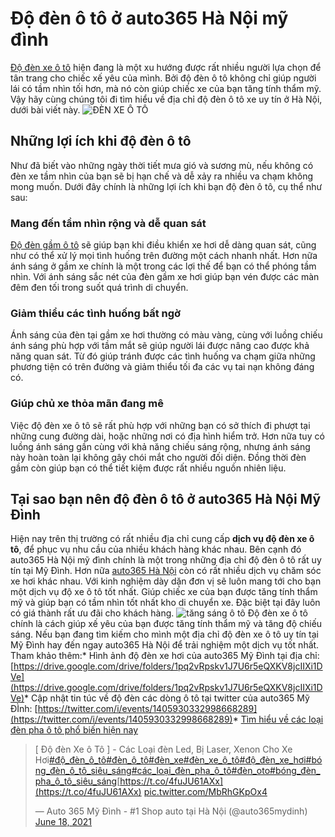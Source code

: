 # Độ đèn ô tô ở auto365 Hà Nội mỹ đình

[Độ đèn xe ô tô](https://auto365mydinh.vn/den-xe-o-to) hiện đang là một xu hướng được rất nhiều người lựa chọn để tân trang cho chiếc xế yêu của mình. Bởi độ đèn ô tô không chỉ giúp người lái có tầm nhìn tối hơn, mà nó còn giúp chiếc xe của bạn tăng tính thẩm mỹ. Vậy hãy cùng chúng tôi đi tìm hiểu về địa chỉ độ đèn ô tô xe uy tín ở Hà Nội, dưới bài viết này. ![ĐÈN XE Ô TÔ](https://auto365mydinh.vn/wp-content/uploads/2021/06/do-den-oto-tai-auto365mydinh.jpg)

## Những lợi ích khi độ đèn ô tô

Như đã biết vào những ngày thời tiết mưa gió và sương mù, nếu không có đèn xe tầm nhìn của bạn sẽ bị hạn chế và dễ xảy ra nhiều va chạm không mong muốn. Dưới đây chính là những lợi ích khi bạn độ đèn ô tô, cụ thể như sau:

### Mang đến tầm nhìn rộng và dễ quan sát

[Độ đèn gầm ô tô](https://auto365mydinh.vn/bi-gam-den-suong-mu) sẽ giúp bạn khi điều khiển xe hơi dễ dàng quan sát, cũng như có thể xử lý mọi tình huống trên đường một cách nhanh nhất. Hơn nữa ánh sáng ở gầm xe chính là một trong các lợi thế để bạn có thể phóng tầm nhìn. Với ánh sáng sắc nét của đèn gầm xe hơi giúp bạn vén được các màn đêm đen tối trong suốt quá trình di chuyển.

### Giảm thiểu các tình huống bất ngờ

Ánh sáng của đèn tại gầm xe hơi thường có màu vàng, cùng với luồng chiếu ánh sáng phù hợp với tầm mắt sẽ giúp người lái được nâng cao được khả năng quan sát. Từ đó giúp tránh được các tình huống va chạm giữa những phương tiện có trên đường và giảm thiểu tối đa các vụ tai nạn không đáng có.

### Giúp chủ xe thỏa mãn đang mê

Việc độ đèn xe ô tô sẽ rất phù hợp với những bạn có sở thích đi phượt tại những cung đường dài, hoặc những nơi có địa hình hiểm trở. Hơn nữa tuy có luồng ánh sáng gần cùng với khả năng chiếu sáng rộng, nhưng ánh sáng này hoàn toàn lại không gây chói mắt cho người đối diện. Đồng thời đèn gầm còn giúp bạn có thể tiết kiệm được rất nhiều nguồn nhiên liệu.

## Tại sao bạn nên độ đèn ô tô ở auto365 Hà Nội Mỹ Đình

Hiện nay trên thị trường có rất nhiều địa chỉ cung cấp **dịch vụ độ đèn xe ô tô**, để phục vụ nhu cầu của nhiều khách hàng khác nhau. Bên cạnh đó auto365 Hà Nội mỹ đình chính là một trong những địa chỉ độ đèn ô tô rất uy tín tại Mỹ Đình. Hơn nữa [auto365 Hà Nội](https://auto365mydinh.vn/) còn có rất nhiều dịch vụ chăm sóc xe hơi khác nhau. Với kinh nghiệm dày dặn đơn vị sẽ luôn mang tới cho bạn một dịch vụ độ xe ô tô tốt nhất. Giúp chiếc xe của bạn được tăng tính thẩm mỹ và giúp bạn có tầm nhìn tốt nhất kho di chuyển xe. Đặc biệt tại đây luôn có giá thành rất ưu đãi cho khách hàng. ![tăng sáng ô tô](https://auto365mydinh.vn/wp-content/uploads/2021/06/dich-vu-tang-sang-cho-xe-o-to.jpg) Độ đèn xe ô tô chính là cách giúp xế yêu của bạn được tăng tính thẩm mỹ và tăng độ chiếu sáng. Nếu bạn đang tìm kiếm cho mình một địa chỉ độ đèn xe ô tô uy tín tại Mỹ Đình hay đến ngay auto365 Hà Nội để trải nghiệm một dịch vụ tốt nhất. Tham khảo thêm:*   Hình ảnh độ đèn xe hơi của auto365 Mỹ Đình tại địa chỉ: [https://drive.google.com/drive/folders/1pq2vRpskv1J7U6r5eQXKV8jcIIXi1DVe](https://drive.google.com/drive/folders/1pq2vRpskv1J7U6r5eQXKV8jcIIXi1DVe)*   Cập nhật tin túc về độ đèn các dòng ô tô tại twitter của auto365 Mỹ ĐÌnh: [https://twitter.com/i/events/1405930332998668289](https://twitter.com/i/events/1405930332998668289)*   [Tìm hiểu về các loại đèn pha ô tô phổ biến hiện nay](https://auto365mydinh.s3.amazonaws.com/tim-hieu-ve-cac-loai-den-hay-do-cho-o-to-pho-bien-hien-nay.html)

> [ Độ đèn Xe ô Tô ] - Các Loại đèn Led, Bị Laser, Xenon Cho Xe Hơi[#độ_đèn_ô_tô](https://twitter.com/hashtag/%C4%91%E1%BB%99_%C4%91%C3%A8n_%C3%B4_t%C3%B4?src=hash&ref_src=twsrc%5Etfw)[#đèn_ô_tô](https://twitter.com/hashtag/%C4%91%C3%A8n_%C3%B4_t%C3%B4?src=hash&ref_src=twsrc%5Etfw)[#đèn_xe](https://twitter.com/hashtag/%C4%91%C3%A8n_xe?src=hash&ref_src=twsrc%5Etfw)[#đèn_xe_ô_tô](https://twitter.com/hashtag/%C4%91%C3%A8n_xe_%C3%B4_t%C3%B4?src=hash&ref_src=twsrc%5Etfw)[#độ_đèn_xe_hơi](https://twitter.com/hashtag/%C4%91%E1%BB%99_%C4%91%C3%A8n_xe_h%C6%A1i?src=hash&ref_src=twsrc%5Etfw)[#bóng_đèn_ô_tô_siêu_sáng](https://twitter.com/hashtag/b%C3%B3ng_%C4%91%C3%A8n_%C3%B4_t%C3%B4_si%C3%AAu_s%C3%A1ng?src=hash&ref_src=twsrc%5Etfw)[#các_loại_đèn_pha_ô_tô](https://twitter.com/hashtag/c%C3%A1c_lo%E1%BA%A1i_%C4%91%C3%A8n_pha_%C3%B4_t%C3%B4?src=hash&ref_src=twsrc%5Etfw)[#đèn_oto](https://twitter.com/hashtag/%C4%91%C3%A8n_oto?src=hash&ref_src=twsrc%5Etfw)[#bóng_đèn_pha_ô_tô_siêu_sáng](https://twitter.com/hashtag/b%C3%B3ng_%C4%91%C3%A8n_pha_%C3%B4_t%C3%B4_si%C3%AAu_s%C3%A1ng?src=hash&ref_src=twsrc%5Etfw)[https://t.co/4fuJU61AXx](https://t.co/4fuJU61AXx) [pic.twitter.com/MbRhGKpOx4](https://t.co/MbRhGKpOx4)
> 
> — Auto 365 Mỹ Đình - #1 Shop auto tại Hà Nội (@auto365mydinh) [June 18, 2021](https://twitter.com/auto365mydinh/status/1405930233090297863?ref_src=twsrc%5Etfw)
